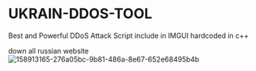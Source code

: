 # UKRAIN-DDOS-TOOL
Best and Powerful DDoS Attack Script include in IMGUI hardcoded in c++

down all russian website
![158913165-276a05bc-9b81-486a-8e67-652e68495b4b](https://user-images.githubusercontent.com/101946937/159134467-7bad47b7-78ec-481c-b54d-9786e7bd3872.png)
